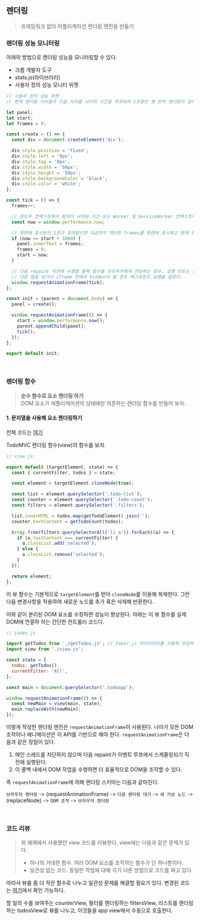 ## 렌더링

> 프레임워크 없이 어플리케이션 렌더링 엔진을 만들기

### 렌더링 성능 모니터링

아래의 방법으로 렌더링 성능을 모니터링할 수 있다.

- 크롬 개발자 도구
- stats.js(라이브러리)
- 사용자 정의 성능 모니터 위젯

```js
// 사용자 정의 성능 위젯
// 현재 렌더링 사이클과 다음 사이클 사이의 시간을 추적하여 1초동안 몇 번의 렌더링이 일어나는지 표시하는 위젯

let panel;
let start;
let frames = 0;

const create = () => {
  const div = document.createElement('div');

  div.style.position = 'fixed';
  div.style.left = '0px';
  div.style.top = '0px';
  div.style.width = '50px';
  div.style.height = '50px';
  div.style.backgroundColor = 'black';
  div.style.color = 'white';
};

const tick = () => {
  frames++;

  // 윈도우 컨텍스트에서 탐색이 시작된 시간 또는 Worker 및 ServiceWorker 컨텍스트에서 Worker가 실행된 시간 이후 경과된 시간을 나타낸다.
  const now = window.performance.now;

  // 화면에 표시된지 1초가 경과됐으면 지금까지 계산한 frames를 화면에 표시하고 현재 경과 시간을 start로 초기화한다.
  if (now >= start + 1000) {
    panel.innerText = frames;
    frames = 0;
    start = now;
  }

  // 다음 repaint 직전에 수행할 콜백 함수를 브라우저에게 전달하는 함수. 실행 빈도는 모니터의 주사율과 같다.
  // 다른 탭을 보거나 iframe 안에서 hidden이 될 경우 백그라운드 실행을 멈춘다.
  window.requestAnimationFrame(tick);
};

const init = (parent = document.body) => {
  panel = create();

  window.requestAnimationFrame(() => {
    start = window.performance.now();
    parent.appendChild(panel);
    tick();
  });
};

export default init;
```

<br/>

### 렌더링 함수

> **순수 함수로 요소 렌더링 하기**  
> DOM 요소가 애플리케이션의 상태에만 의존하는 렌더링 함수를 만들어 보자.

#### 1. 문자열을 사용해 요소 렌더링하기

전체 코드는 [여기](https://github.com/Apress/frameworkless-front-end-development/tree/master/Chapter02/01)

TodoMVC 렌더링 함수(view)의 함수를 보자.

```js
// view.js

export default (targetElement, state) => {
  const { currentFilter, todos } = state;

  const element = targetElement.cloneNode(true);

  const list = element.querySelector('.todo-list');
  const counter = element.querySelector('.todo-count');
  const filters = element.querySelector('.filters');

  list.innerHTML = todos.map(getTodoElement).join('');
  counter.textContent = getTodoCount(todos);

  Array.from(filters.querySelectorAll('li a')).forEach((a) => {
    if (a.textContent === currentFilter) {
      a.classList.add('selected');
    } else {
      a.classList.remove('selected');
    }
  });

  return element;
};
```

이 뷰 함수는 기본적으로 `targetElement`를 받아 `cloneNode`를 이용해 복제한다. 그런 다음 변경사항을 적용하여 새로운 노드를 추가 혹은 삭제해 반환한다.

이와 같이 분리된 DOM 요소를 수정하면 성능이 향상된다. 아래는 이 뷰 함수를 실제 DOM에 연결하 하는 간단한 컨트롤러 코드다.

```js
// index.js

import getTodos from './getTodos.js'; // faker.js 라이브러리를 사용해 모킹하는 모듈
import view from './view.js';

const state = {
  todos: getTodos(),
  currentFilter: 'All',
};

const main = document.querySelector('.todoapp');

window.requestAnimationFrame(() => {
  const newMain = view(main, state);
  main.replaceWith(newMain);
});
```

이렇게 작성한 렌더링 엔진은 `requestAnimationFrame`이 사용된다. 나아가 모든 DOM 조작이나 애니메이션은 이 API를 기반으로 해야 한다. `requestAnimationFrame`은 다음과 같은 장점이 있다.

1. 메인 스레드를 차단하지 않으며 다음 repaint가 이벤트 루프에서 스케줄링되기 직전에 실행된다.
2. 이 콜백 내에서 DOM 작업을 수행하면 더 효율적으로 DOM을 조작할 수 있다.

즉 `requestAnimationFrame`에 의해 렌더링 스키마는 다음과 같아진다.

`브라우저 렌더링` -> (requestAnimationFrame) -> `다음 렌더링 대기` -> `새 가상 노드` -> (replaceNode) -> `DOM 조작` -> `브라우저 렌더링`

<br/>

### 코드 리뷰

> 위 예제에서 사용했던 view 코드를 리뷰한다. view에는 다음과 같은 문제가 있다.
>
> - 하나의 거대한 함수. 여러 DOM 요소를 조작하는 함수가 단 하나뿐이다.
> - 일관성 없는 코드. 동일한 작업에 대해 각기 다른 방법으로 코드를 짜고 있다.

따라서 뷰를 좀 더 작은 함수로 나누고 일관성 문제를 해결할 필요가 있다. 변경된 코드는 [여기](https://github.com/Apress/frameworkless-front-end-development/tree/master/Chapter02/02/view)에서 확인 가능하다.

할 일의 수를 보여주는 counterView, 필터를 렌더링하는 filtersView, 리스트를 렌더링하는 todosView로 뷰를 나누고, 이것들을 app view에서 수동으로 호출한다.

<br/>

